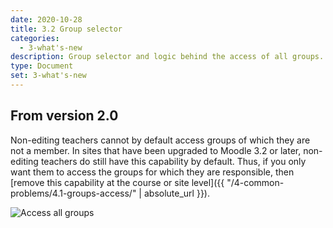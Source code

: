 ```yaml
---
date: 2020-10-28
title: 3.2 Group selector
categories:
  - 3-what's-new
description: Group selector and logic behind the access of all groups.
type: Document
set: 3-what's-new
---
```


## From version 2.0

Non-editing teachers cannot by default access groups of which they are not a member. In sites that have been upgraded to Moodle 3.2
or later, non-editing teachers do still have this capability by default. Thus, if you only want them to access the groups for which
they are responsible, then
[remove this capability at the course or site level]({{ "/4-common-problems/4.1-groups-access/" | absolute_url }}).

![Access all groups](../../images/whats-new/access-all-groups.png)

